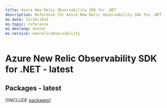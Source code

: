 ```yaml
---
title: Azure New Relic Observability SDK for .NET
description: Reference for Azure New Relic Observability SDK for .NET
ms.date: 12/16/2024
ms.topic: reference
ms.devlang: dotnet
ms.service: newrelicobservability
---
```

# Azure New Relic Observability SDK for .NET - latest
## Packages - latest
[!INCLUDE [packages](new-relic-observability-index.md)]